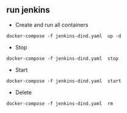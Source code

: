 ## run jenkins
- Create and run all containers
```
docker-compose -f jenkins-dind.yaml  up -d
```
- Stop
```
docker-compose -f jenkins-dind.yaml  stop
```
- Start
```
docker-compose -f jenkins-dind.yaml  start
```
- Delete
```
docker-compose -f jenkins-dind.yaml  rm
```
